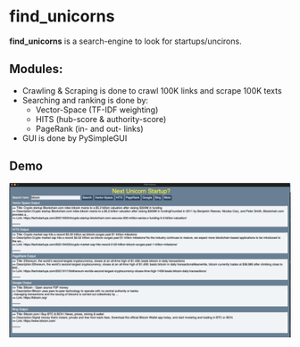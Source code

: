 # find_unicorns
**find_unicorns** is a search-engine to look for startups/uncirons. 

## Modules:
- Crawling & Scraping is done to crawl 100K links and scrape 100K texts
- Searching and ranking is done by:
	- Vector-Space (TF-IDF weighting)
	- HITS (hub-score & authority-score)
	- PageRank (in- and out- links) 
- GUI is done by PySimpleGUI

## Demo
![](./demo.png)
